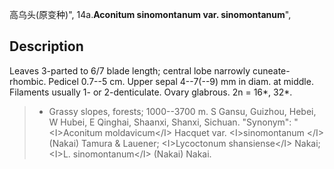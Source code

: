 高乌头(原变种)",
14a.**Aconitum sinomontanum var. sinomontanum**",

## Description
Leaves 3-parted to 6/7 blade length; central lobe narrowly cuneate-rhombic. Pedicel 0.7--5 cm. Upper sepal 4--7(--9) mm in diam. at middle. Filaments usually 1- or 2-denticulate. Ovary glabrous. 2n = 16*, 32*.

> * Grassy slopes, forests; 1000--3700 m. S Gansu, Guizhou, Hebei, W Hubei, E Qinghai, Shaanxi, Shanxi, Sichuan.
  "Synonym": "&lt;I&gt;Aconitum moldavicum&lt;/I&gt; Hacquet var. &lt;I&gt;sinomontanum &lt;/I&gt; (Nakai) Tamura &amp; Lauener; &lt;I&gt;Lycoctonum shansiense&lt;/I&gt; Nakai; &lt;I&gt;L. sinomontanum&lt;/I&gt; (Nakai) Nakai.
